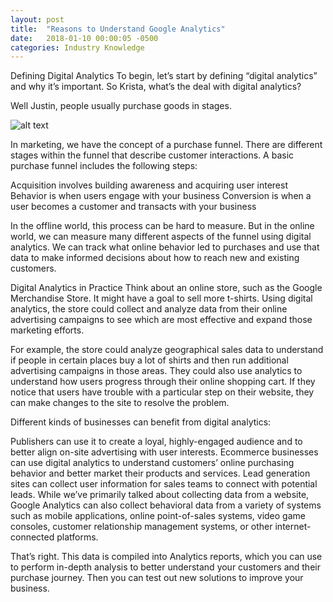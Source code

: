 ```yaml
---
layout: post
title:  "Reasons to Understand Google Analytics"
date:   2018-01-10 00:00:05 -0500
categories: Industry Knowledge
---
```



Defining Digital Analytics
To begin, let’s start by defining “digital analytics” and why it’s important. So Krista, what’s the deal with digital analytics?

Well Justin, people usually purchase goods in stages.

![alt text](/Baumerinc2/_includes/pngunnamed.png)

In marketing, we have the concept of a purchase funnel. There are different stages within the funnel that describe customer interactions. A basic purchase funnel includes the following steps:

Acquisition involves building awareness and acquiring user interest
Behavior is when users engage with your business
Conversion is when a user becomes a customer and transacts with your business


In the offline world, this process can be hard to measure. But in the online world, we can measure many different aspects of the funnel using digital analytics. We can track what online behavior led to purchases and use that data to make informed decisions about how to reach new and existing customers.

Digital Analytics in Practice
Think about an online store, such as the Google Merchandise Store. It might have a goal to sell more t-shirts. Using digital analytics, the store could collect and analyze data from their online advertising campaigns to see which are most effective and expand those marketing efforts.

For example, the store could analyze geographical sales data to understand if people in certain places buy a lot of shirts and then run additional advertising campaigns in those areas. They could also use analytics to understand how users progress through their online shopping cart. If they notice that users have trouble with a particular step on their website, they can make changes to the site to resolve the problem.

Different kinds of businesses can benefit from digital analytics:

Publishers can use it to create a loyal, highly-engaged audience and to better align on-site advertising with user interests.
Ecommerce businesses can use digital analytics to understand customers’ online purchasing behavior and better market their products and services.
Lead generation sites can collect user information for sales teams to connect with potential leads.
While we’ve primarily talked about collecting data from a website, Google Analytics can also collect behavioral data from a variety of systems such as mobile applications, online point-of-sales systems, video game consoles, customer relationship management systems, or other internet-connected platforms.

That’s right. This data is compiled into Analytics reports, which you can use to perform in-depth analysis to better understand your customers and their purchase journey. Then you can test out new solutions to improve your business.

